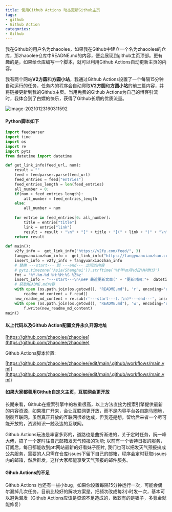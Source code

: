 ```yaml
---
title: 使用Github Actions 动态更新Github主页
tags: 
- github
- Github Action
categories:
- Github
---
```


我在Github的用户名为zhaoolee，如果我在Github中建立一个名为zhaoolee的仓库，那zhaoolee仓库中READNE.md的内容，便会展现到github主页顶部。更有趣的是，如果给仓库编写一个脚本，就可以利用Github Actions自动更新主页的内容。



我有两个网站**V2方圆**和**方圆小站**，我通过Github Actions设置了一个每隔15分钟自动运行的任务，任务内的程序会自动爬取**V2方圆**和**方圆小站**的前三篇内容，并将链接更新到我的Github主页。当用免费的Github Actions为自己的博客引流时，我体会到了白嫖的快乐，获得了Github长期的优质流量。

![image-20210123160311592](https://cdn.fangyuanxiaozhan.com/assets/1611388991979Mkpibtet.png)

####  Python脚本如下

```python
import feedparser
import time
import os
import re
import pytz
from datetime import datetime

def get_link_info(feed_url, num):
    result = ""
    feed = feedparser.parse(feed_url)
    feed_entries = feed["entries"]
    feed_entries_length = len(feed_entries)
    all_number = 0;
    if(num > feed_entries_length):
        all_number = feed_entries_length
    else:
        all_number = num
    
    for entrie in feed_entries[0: all_number]:
        title = entrie["title"]
        link = entrie["link"]
        result = result + "\n" + "[" + title + "](" + link + ")" + "\n"
    return result
    
def main():
    v2fy_info =  get_link_info("https://v2fy.com/feed/", 3)
    fangyuanxiaozhan_info =  get_link_info("https://fangyuanxiaozhan.com/feed/", 3)
    insert_info = v2fy_info + fangyuanxiaozhan_info
    # 替换 ---start--- 到 ---end--- 之间的内容
    # pytz.timezone('Asia/Shanghai')).strftime('%Y年%m月%d日%H时M分')
    fmt = '%Y-%m-%d %H:%M:%S %Z%z'
    insert_info = "---start---\n\n## 最近更新文章(" + "更新时间:"+  datetime.fromtimestamp(int(time.time()),pytz.timezone('Asia/Shanghai')).strftime('%Y-%m-%d %H:%M:%S') + " | 通过Github Actions自动更新)" +"\n" + insert_info + "\n---end---"
    # 获取README.md内容
    with open (os.path.join(os.getcwd(), "README.md"), 'r', encoding='utf-8') as f:
        readme_md_content = f.read()
    new_readme_md_content = re.sub(r'---start---(.|\n)*---end---', insert_info, readme_md_content)
    with open (os.path.join(os.getcwd(), "README.md"), 'w', encoding='utf-8') as f:
        f.write(new_readme_md_content)
main()
```



#### 以上代码以及Github Action配置文件永久开源地址

[https://github.com/zhaoolee/zhaoolee](https://github.com/zhaoolee/zhaoolee)



Github Actions脚本位置:

[https://github.com/zhaoolee/zhaoolee/edit/main/.github/workflows/main.yml](https://github.com/zhaoolee/zhaoolee/edit/main/.github/workflows/main.yml)



#### 如果大家都善用Github自定义主页，互联网会更开放


长期来看，Github在搜索引擎中的权重很高，以上方法直接为搜索引擎提供最新的内容资源，如果推广开来，会让互联网更开放，而不是内容平台各自跑马圈地，割裂互联网。虽然真正开放的互联网很难达成，但我还是想，留给后来者一个尽可能开放的，资源知识一触及达的互联网。


Github Actions玩法是丰富多彩的，道路也是曲折渐进的，关于定时任务，阮一峰大佬，搞了一个定时往自己邮箱发天气预报的功能; 以前有一个表特日报的服务，订阅后，每日都能收到ptt网站最新的好看妹子图片, 我们也可以把发天气预报搞成公共服务，需要的人只需在仓库issues下留下自己的邮箱，程序会定时获取issues内的邮箱，然后群发，这样大家都能享受天气预报的邮件服务。

#### Gihub Actions的不足

Github Actions 也还有一些小bug，如果你设置每隔15分钟运行一次，可能会偶尔漏掉几次任务，目前比较好的解决方案是，把频次改成每2小时发一次，基本可以避免漏发（Github Actions应该是资源不足造成的，微软有的是银子，多氪金就能修复）





